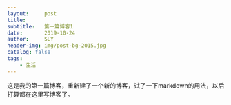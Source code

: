 ```yaml
---
layout:     post
title:      
subtitle:   第一篇博客1
date:       2019-10-24
author:     SLY
header-img: img/post-bg-2015.jpg
catalog: false
tags:
    - 生活
---
```


这是我的第一篇博客，重新建了一个新的博客，试了一下markdown的用法，以后打算都在这里写博客了。
